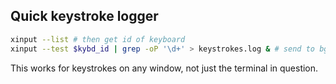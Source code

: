 ## Quick keystroke logger

```bash
xinput --list # then get id of keyboard
xinput --test $kybd_id | grep -oP '\d+' > keystrokes.log & # send to bg to escape detection
```
This works for keystrokes on any window, not just the terminal in question.
<!--stackedit_data:
eyJoaXN0b3J5IjpbLTcyMDUzNzU2MV19
-->